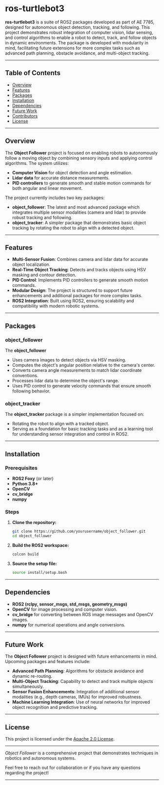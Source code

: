 # ros-turtlebot3

**ros-turtlebot3** is a suite of ROS2 packages developed as part of AE 7785, designed for autonomous object detection, tracking, and following. This project demonstrates robust integration of computer vision, lidar sensing, and control algorithms to enable a robot to detect, track, and follow objects in dynamic environments. The package is developed with modularity in mind, facilitating future extensions for more complex tasks such as advanced path planning, obstacle avoidance, and multi-object tracking.

---

## Table of Contents

- [Overview](#overview)
- [Features](#features)
- [Packages](#packages)
- [Installation](#installation)
- [Dependencies](#dependencies)
- [Future Work](#future-work)
- [Contributors](#contributors)
- [License](#license)

---

## Overview

The **Object Follower** project is focused on enabling robots to autonomously follow a moving object by combining sensory inputs and applying control algorithms. The system utilizes:

- **Computer Vision** for object detection and angle estimation.
- **Lidar data** for accurate distance measurements.
- **PID controllers** to generate smooth and stable motion commands for both angular and linear movement.

The project currently includes two key packages:
- **object_follower**: The latest and most advanced package which integrates multiple sensor modalities (camera and lidar) to provide robust tracking and following.
- **object_tracker**: A simpler package that demonstrates basic object tracking by rotating the robot to align with a detected object.

---

## Features

- **Multi-Sensor Fusion**: Combines camera and lidar data for accurate object localization.
- **Real-Time Object Tracking**: Detects and tracks objects using HSV masking and contour detection.
- **PID Control**: Implements PID controllers to generate smooth motion commands.
- **Modular Design**: The project is structured to support future enhancements and additional packages for more complex tasks.
- **ROS2 Integration**: Built using ROS2, ensuring scalability and compatibility with modern robotic systems.

---

## Packages

### object_follower

The **object_follower**
- Uses camera images to detect objects via HSV masking.
- Computes the object's angular position relative to the camera's center.
- Converts camera angle measurements to match lidar coordinate conventions.
- Processes lidar data to determine the object's range.
- Uses PID control to generate velocity commands that ensure smooth following behavior.

### object_tracker

The **object_tracker** package is a simpler implementation focused on:
- Rotating the robot to align with a tracked object.
- Serving as a foundation for basic tracking tasks and as a learning tool for understanding sensor integration and control in ROS2.

---

## Installation

### Prerequisites

- **ROS2 Foxy** (or later)
- **Python 3.8+**
- **OpenCV**
- **cv_bridge**
- **numpy**

### Steps

1. **Clone the repository:**

   ```bash
   git clone https://github.com/yourusername/object_follower.git
   cd object_follower
   ```

2. **Build the ROS2 workspace:**

   ```bash
   colcon build
   ```

3. **Source the setup file:**

   ```bash
   source install/setup.bash
   ```

---

## Dependencies

- **ROS2 (rclpy, sensor_msgs, std_msgs, geometry_msgs)**
- **OpenCV** for image processing and computer vision.
- **cv_bridge** for converting between ROS image messages and OpenCV images.
- **numpy** for numerical operations and angle conversions.

---

## Future Work

The **Object Follower** project is designed with future enhancements in mind. Upcoming packages and features include:
- **Advanced Path Planning**: Algorithms for obstacle avoidance and dynamic re-routing.
- **Multi-Object Tracking**: Capability to detect and track multiple objects simultaneously.
- **Sensor Fusion Enhancements**: Integration of additional sensor modalities (e.g., depth cameras, IMUs) for improved robustness.
- **Machine Learning Integration**: Use of neural networks for improved object recognition and predictive tracking.

---

## License

This project is licensed under the [Apache 2.0 License](LICENSE).

---

*Object Follower* is a comprehensive project that demonstrates techniques in robotics and autonomous systems.

Feel free to reach out for collaboration or if you have any questions regarding the project!

---
